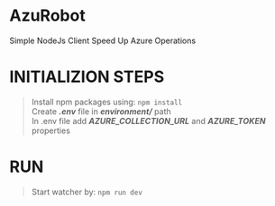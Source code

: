 # AzuRobot
Simple NodeJs Client Speed Up Azure Operations

# INITIALIZION STEPS
> Install npm packages using: ``` npm install ```  
> Create ***.env*** file in ***environment/*** path  
> In .env file add ***AZURE_COLLECTION_URL***  and ***AZURE_TOKEN*** properties  

# RUN
> Start watcher by: ``` npm run dev ```


